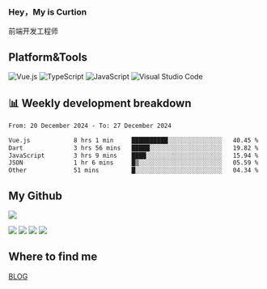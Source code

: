 ### Hey，My is Curtion
前端开发工程师
## Platform&Tools

![Vue.js](https://img.shields.io/badge/-Vue.js-4FC08D?style=flat-square&logo=Vue.js&logoColor=white)
![TypeScript](https://img.shields.io/badge/-TypeScript-007ACC?style=flat-square&logo=typescript&logoColor=white)
![JavaScript](https://img.shields.io/badge/-JavaScript-F7DF1E?style=flat-square&logo=javascript&logoColor=black)
![Visual Studio Code](https://img.shields.io/badge/-VSCode-007ACC?style=flat-square&logo=Visual-Studio-Code&logoColor=white)

## 📊 Weekly development breakdown

<!--START_SECTION:waka-->

```txt
From: 20 December 2024 - To: 27 December 2024

Vue.js            8 hrs 1 min     ██████████░░░░░░░░░░░░░░░   40.45 %
Dart              3 hrs 56 mins   █████░░░░░░░░░░░░░░░░░░░░   19.82 %
JavaScript        3 hrs 9 mins    ████░░░░░░░░░░░░░░░░░░░░░   15.94 %
JSON              1 hr 6 mins     █▒░░░░░░░░░░░░░░░░░░░░░░░   05.59 %
Other             51 mins         █░░░░░░░░░░░░░░░░░░░░░░░░   04.34 %
```

<!--END_SECTION:waka-->

## My Github

![](http://github-profile-summary-cards.vercel.app/api/cards/profile-details?username=curtion&theme=nord_bright)

![](http://github-profile-summary-cards.vercel.app/api/cards/stats?username=curtion&theme=nord_bright)
![](http://github-profile-summary-cards.vercel.app/api/cards/productive-time?username=curtion&theme=nord_bright&utcOffset=8)
![](http://github-profile-summary-cards.vercel.app/api/cards/repos-per-language?username=curtion&theme=nord_bright)
![](http://github-profile-summary-cards.vercel.app/api/cards/most-commit-language?username=curtion&theme=nord_bright)

## Where to find me

[BLOG](https://blog.3gxk.net)
